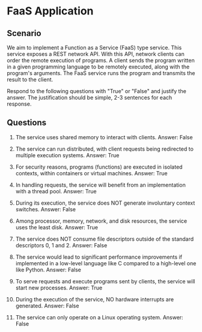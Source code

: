 # FaaS Application

## Scenario

We aim to implement a Function as a Service (FaaS) type service.
This service exposes a REST network API.
With this API, network clients can order the remote execution of programs.
A client sends the program written in a given programming language to be remotely executed, along with the program's arguments.
The FaaS service runs the program and transmits the result to the client.

Respond to the following questions with "True" or "False" and justify the answer.
The justification should be simple, 2-3 sentences for each response.

## Questions

1. The service uses shared memory to interact with clients.
Answer: False

1. The service can run distributed, with client requests being redirected to multiple execution systems.
Answer: True

1. For security reasons, programs (functions) are executed in isolated contexts, within containers or virtual machines.
Answer: True

1. In handling requests, the service will benefit from an implementation with a thread pool.
Answer: True

1. During its execution, the service does NOT generate involuntary context switches.
Answer: False

1. Among processor, memory, network, and disk resources, the service uses the least disk.
Answer: True

1. The service does NOT consume file descriptors outside of the standard descriptors 0, 1 and 2.
Answer: False

1. The service would lead to significant performance improvements if implemented in a low-level language like C compared to a high-level one like Python.
Answer: False

1. To serve requests and execute programs sent by clients, the service will start new processes.
Answer: True

1. During the execution of the service, NO hardware interrupts are generated.
Answer: False

1. The service can only operate on a Linux operating system.
Answer: False
